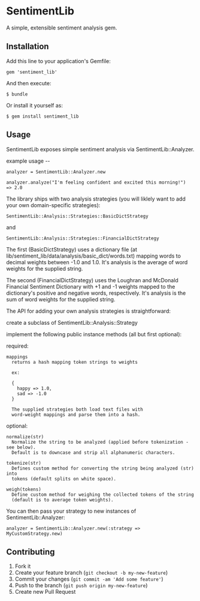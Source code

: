 # SentimentLib

A simple, extensible sentiment analysis gem.

## Installation

Add this line to your application's Gemfile:

    gem 'sentiment_lib'

And then execute:

    $ bundle

Or install it yourself as:

    $ gem install sentiment_lib

## Usage

SentimentLib exposes simple sentiment analysis via SentimentLib::Analyzer.

example usage --

    analyzer = SentimentLib::Analyzer.new

    analyzer.analyze("I'm feeling confident and excited this morning!")
    => 2.0


The library ships with two analysis strategies (you will liklely want to add your own domain-specific strategies):

    SentimentLib::Analysis::Strategies::BasicDictStrategy

and

    SentimentLib::Analysis::Strategies::FinancialDictStrategy

The first (BasicDictStrategy) uses a dictionary file (at lib/sentiment_lib/data/analysis/basic_dict/words.txt) mapping words to decimal weights between -1.0 and 1.0.  It's analysis is the average of word weights for the supplied string.

The second (FinancialDictStrategy) uses the Loughran and McDonald Financial Sentiment Dictionary with +1 and -1 weights mapped to the dictionary's positive and negative words, respectively.  It's analysis is the sum of word weights for the supplied string.

The API for adding your own analysis strategies is straightforward:

create a subclass of SentimentLib::Analysis::Strategy

  implement the following public instance methods (all but first optional):

  required: 
    
    mappings
      returns a hash mapping token strings to weights
      
      ex:
      
      {
        happy => 1.0,
        sad => -1.0
      }

      The supplied strategies both load text files with
      word-weight mappings and parse them into a hash.

  optional:

    normalize(str)
      Normalize the string to be analyzed (applied before tokenization - see below).
      Default is to downcase and strip all alphanumeric characters.

    tokenize(str)
      Defines custom method for converting the string being analyzed (str) into 
      tokens (default splits on white space).

    weigh(tokens)
      Define custom method for weighing the collected tokens of the string
      (default is to average token weights).


You can then pass your strategy to new instances of SentimentLib::Analyzer:

    analyzer = SentimentLib::Analyzer.new(:strategy => MyCustomStrategy.new)


## Contributing

1. Fork it
2. Create your feature branch (`git checkout -b my-new-feature`)
3. Commit your changes (`git commit -am 'Add some feature'`)
4. Push to the branch (`git push origin my-new-feature`)
5. Create new Pull Request